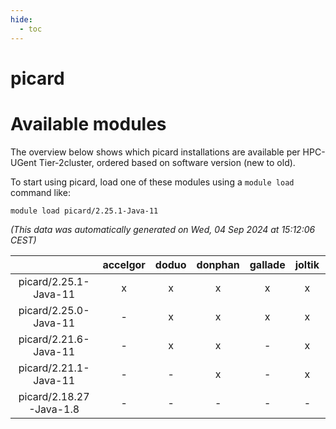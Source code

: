 ```yaml
---
hide:
  - toc
---
```


picard
======

# Available modules


The overview below shows which picard installations are available per HPC-UGent Tier-2cluster, ordered based on software version (new to old).

To start using picard, load one of these modules using a `module load` command like:

```shell
module load picard/2.25.1-Java-11
```

*(This data was automatically generated on Wed, 04 Sep 2024 at 15:12:06 CEST)*  

| |accelgor|doduo|donphan|gallade|joltik|shinx|skitty|
| :---: | :---: | :---: | :---: | :---: | :---: | :---: | :---: |
|picard/2.25.1-Java-11|x|x|x|x|x|-|x|
|picard/2.25.0-Java-11|-|x|x|x|x|-|x|
|picard/2.21.6-Java-11|-|x|x|-|x|-|x|
|picard/2.21.1-Java-11|-|-|x|-|x|-|x|
|picard/2.18.27-Java-1.8|-|-|-|-|-|-|x|
